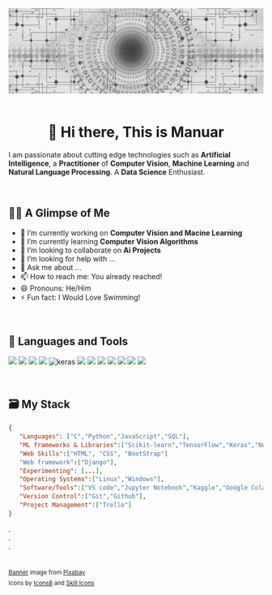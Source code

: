 <!-- ### Hi there 👋 

<picture>
  <source media="(prefers-color-scheme: dark)" srcset="https://github.com/MdMonoar/MdMonoar/main/github_profile_banner_web-3706563_1920.jpg">
  <source media="(prefers-color-scheme: light)" srcset="https://github.com/MdMonoar/MdMonoar/main/github_profile_banner_web-3706563_1920.jpg">
  <img alt="Shows an illustrated sun in light mode and a moon with stars in dark mode." src="https://github.com/MdMonoar/MdMonoar/main/github_profile_banner_web-3706563_1920.jpg">
</picture>
-->

<div align='center'> <img src="github_profile_banner_web-3706563_1920.jpg"> </div>

<br>

<div align="center"><h1>👋 Hi there, This is Manuar</h1></div>
<p>I am passionate about cutting edge technologies such as <b>Artificial Intelligence</b>, a <b>Practitioner</b> of <b>Computer Vision</b>, <b>Machine Learning</b> and <b>Natural Language Processing</b>. A <b>Data Science</b> Enthusiast.</p>
<!--
**MdMonoar/MdMonoar** is a ✨ _special_ ✨ repository because its `README.md` (this file) appears on your GitHub profile.
-->
<br>

## 🧔🏻 A Glimpse of Me

- 🔭 I’m currently working on **Computer Vision and Macine Learning**
- 🌱 I’m currently learning **Computer Vision Algorithms**
- 👯 I’m looking to collaborate on **Ai Projects**
- 🤔 I’m looking for help with ...
- 💬 Ask me about ...
- 📫 How to reach me: You already reached!
- 😄 Pronouns: He/Him
- ⚡ Fun fact: I Would Love Swimming!

<br>

## 🚀 Languages and Tools

<p align="left"> 
    <img src="https://skillicons.dev/icons?i=c,python,javascript"/>
    <img src="https://img.icons8.com/color/48/000000/sql.png"/>
    <img src="https://upload.wikimedia.org/wikipedia/commons/thumb/0/05/Scikit_learn_logo_small.svg/42px-Scikit_learn_logo_small.svg.png"/>
    <img src="https://img.icons8.com/color/48/000000/tensorflow.png"/> 
    <img width="48" height="48" src="https://img.icons8.com/material-sharp/48/000000/keras.png" alt="keras"/>
    <img src="https://img.icons8.com/color/48/000000/numpy.png"/>
    <img src="https://upload.wikimedia.org/wikipedia/commons/thumb/2/22/Pandas_mark.svg/42px-Pandas_mark.svg.png"/>
    <img src="https://upload.wikimedia.org/wikipedia/commons/thumb/3/32/OpenCV_Logo_with_text_svg_version.svg/32px-OpenCV_Logo_with_text_svg_version.svg.png"/>
    <img src="https://skillicons.dev/icons?i=django,html,css,bootstrap,vscode"/>
    <img src="https://skillicons.dev/icons?i=git,github"/>
    <img src="https://img.icons8.com/color/48/000000/linux--v2.png"/>  
    <img src="https://upload.wikimedia.org/wikipedia/commons/thumb/b/b5/Former_Ubuntu_logo.svg/40px-Former_Ubuntu_logo.svg.png"/>
</p>

<br>

## 🗃 My Stack

```json
{
   "Languages": ["C","Python","JavaScript","SQL"],
   "ML frameworks & Libraries":["Scikit-learn","TensorFlow","Keras","Numpy","Pandas","Matplotlib","OpenCV"],
   "Web Skills":["HTML", "CSS", "BootStrap"]
   "Web framework":["Django"],
   "Experimenting": [...],
   "Operating Systems":["Linux","Windows"],
   "Software/Tools":["VS code","Jupyter Notebook","Kaggle","Google Colab"],
   "Version Control":["Git","Github"],
   "Project Management":["Trello"]
}
```
.
<br>
.
<br>
.

##
<sub>
  <a href="https://pixabay.com/illustrations/web-network-programming-3706563/">Banner</a> image from <a href="https://pixabay.com/">Pixabay</a> 
</sub>
  <br>
<sub>
  Icons by <a href="https://icons8.com">Icons8</a> and <a href="https://skillicons.dev/">Skill Icons</a> 
</sub>
